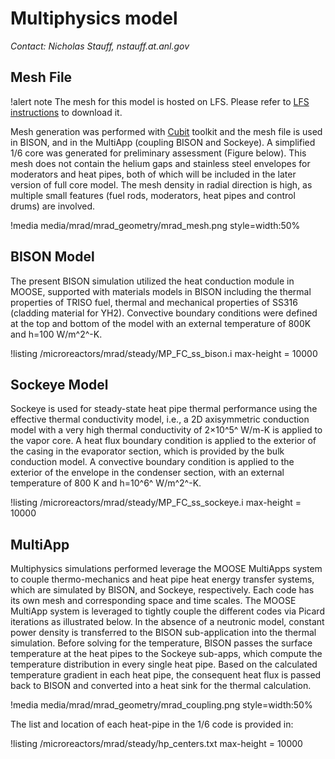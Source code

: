 # Multiphysics model

*Contact: Nicholas Stauff, nstauff.at.anl.gov*

## Mesh File

!alert note
The mesh for this model is hosted on LFS. Please refer to [LFS instructions](resources/how_to_use_vtb.md#lfs)
to download it.

Mesh generation was performed with [Cubit](https://cubit.sandia.gov/) toolkit and the mesh file is used in BISON, and in the MultiApp (coupling BISON and Sockeye). A simplified 1/6 core was generated for preliminary assessment (Figure below). This mesh does not contain the helium gaps and stainless steel envelopes for moderators and heat pipes, both of which will be included in the later version of full core model. The mesh density in radial direction is high, as multiple small features (fuel rods, moderators, heat pipes and control drums) are involved.

!media media/mrad/mrad_geometry/mrad_mesh.png
       style=width:50%

## BISON Model

The present BISON simulation utilized the heat conduction module in MOOSE, supported with materials models in BISON including the thermal properties of TRISO fuel, thermal and mechanical properties of SS316 (cladding material for YH2). Convective boundary conditions were defined at the top and bottom of the model with an external temperature of 800K and h=100 W/m^2^-K.

!listing /microreactors/mrad/steady/MP_FC_ss_bison.i max-height = 10000

## Sockeye Model

Sockeye is used for steady-state heat pipe thermal performance using the effective thermal conductivity model, i.e., a 2D axisymmetric conduction model with a very high thermal conductivity of 2×10^5^ W/m-K is applied to the vapor core. A heat flux boundary condition is applied to the exterior of the casing in the evaporator section, which is provided by the bulk conduction model. A convective boundary condition is applied to the exterior of the envelope in the condenser section, with an external temperature of 800 K and h=10^6^ W/m^2^-K.

!listing /microreactors/mrad/steady/MP_FC_ss_sockeye.i max-height = 10000

## MultiApp

Multiphysics simulations performed leverage the MOOSE MultiApps system to couple thermo-mechanics and heat pipe heat energy transfer systems, which are simulated by BISON, and Sockeye, respectively. Each code has its own mesh and corresponding space and time scales. The MOOSE MultiApp system is leveraged to tightly couple the different codes via Picard iterations as illustrated below. In the absence of a neutronic model, constant power density is transferred to the BISON sub-application into the thermal simulation. Before solving for the temperature, BISON passes the surface temperature at the heat pipes to the Sockeye sub-apps, which compute the temperature distribution in every single heat pipe. Based on the calculated temperature gradient in each heat pipe, the consequent heat flux is passed back to BISON and converted into a heat sink for the thermal calculation.

!media media/mrad/mrad_geometry/mrad_coupling.png
       style=width:50%

The list and location of each heat-pipe in the 1/6 code is provided in:

!listing /microreactors/mrad/steady/hp_centers.txt max-height = 10000

